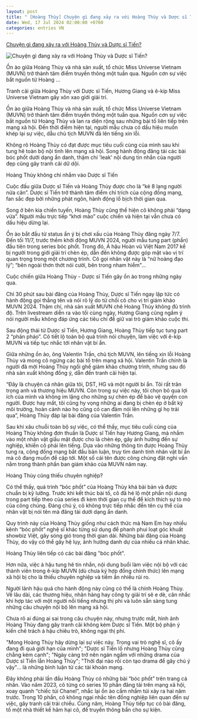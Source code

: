 ```yaml
---
layout: post
title: " [Hoàng Thùy] Chuyện gì đang xảy ra với Hoàng Thùy và Dược sĩ Tiến?"
date: Wed, 17 Jul 2024 02:00:00 +0700
categories: entries VN
---
```

[Chuyện gì đang xảy ra với Hoàng Thùy và Dược sĩ Tiến?](https://baoquangninh.vn/chuyen-gi-dang-xay-ra-voi-hoang-thuy-va-duoc-si-tien-3309100.html)

![Chuyện gì đang xảy ra với Hoàng Thùy và Dược sĩ Tiến?](https://media.baoquangninh.vn/thumb/600/upload/image/202407/thumbnail/2235012_cbb038487988d67619679fe82693ac35.jpg)

Ồn ào giữa Hoàng Thùy và nhà sản xuất, tổ chức Miss Universe Vietnam (MUVN) trở thành tâm điểm truyền thông một tuần qua. Nguồn cơn sự việc bắt nguồn từ Hoàng ...

Tranh cãi giữa Hoàng Thùy với Dược sĩ Tiến, Hương Giang và ê-kíp Miss Universe Vietnam gây xôn xao giới giải trí.

Ồn ào giữa Hoàng Thùy và nhà sản xuất, tổ chức Miss Universe Vietnam (MUVN) trở thành tâm điểm truyền thông một tuần qua. Nguồn cơn sự việc bắt nguồn từ Hoàng Thùy và lan ra diện rộng sau những bài tố liên tiếp trên mạng xã hội. Đến thời điểm hiện tại, người mẫu chưa có dấu hiệu muốn khép lại sự việc, dẫu chủ tịch MUVN đã lên tiếng xin lỗi.

Không rõ Hoàng Thùy có đạt được mục tiêu cuối cùng của mình sau khi tung hê toàn bộ nội tình lên mạng xã hội. Song hành động đăng tải các bài bóc phốt dưới dạng ẩn danh, thậm chí 'leak' nội dung tin nhắn của người đẹp cũng gây tranh cãi dữ dội.

Hoàng Thùy không chỉ nhắm vào Dược sĩ Tiến

Cuộc đấu giữa Dược sĩ Tiến và Hoàng Thùy được cho là “kẻ 8 lạng người nửa cân”. Dược sĩ Tiến trở thành tâm điểm chỉ trích của cộng đồng mạng, fan sắc đẹp bởi những phát ngôn, hành động lố bịch thời gian qua.

Song ở bên kia chiến tuyến, Hoàng Thùy cũng thể hiện cô không phải “dạng vừa”. Người mẫu trực tiếp “khơi mào” cuộc chiến và hiện tại vẫn chưa có dấu hiệu dừng lại.

Ồn ào bắt đầu từ status ẩn ý bị chơi xấu của Hoàng Thùy đăng ngày 7/7. Đến tối 11/7, trước thềm khởi động MUVN 2024, người mẫu tung part (phần) đầu tiên trong series bóc phốt. Trong đó, Á hậu Hoàn vũ Việt Nam 2017 kể bị người trong giới giải trí chèn ép, dẫn đến không được góp mặt vào vị trí quan trọng trong một chương trình. Cô gọi nhân vật này là “nữ hoàng đạo lý”; “bên ngoài thơn thớt nói cười, bên trong nham hiểm"...

Cuộc chiến giữa Hoàng Thùy - Dược sĩ Tiến gây ồn ào trong những ngày qua.

Chỉ 30 phút sau bài đăng của Hoàng Thùy, Dược sĩ Tiến ngay lập tức có hành động gọi thẳng tên và nói rõ lý do từ chối cô cho vị trí giám khảo MUVN 2024. Thậm chí, nhà sản xuất MUVN chê Hoàng Thùy không đủ trình độ. Trên livestream diễn ra vào tối cùng ngày, Hương Giang cũng ngầm ý nói người mẫu không đáp ứng các tiêu chí để giữ vai trò giám khảo cuộc thi.

Sau động thái từ Dược sĩ Tiến, Hương Giang, Hoàng Thùy tiếp tục tung part 2 “phản pháo”. Cô tiết lộ toàn bộ quá trình nói chuyện, làm việc với ê-kíp MUVN và tiếp tục nhắc tới nhân vật bí ẩn.

Giữa những ồn ào, ông Valentin Trần, chủ tịch MUVN, lên tiếng xin lỗi Hoàng Thùy và mong cô ngừng các bài tố trên mạng xã hội. Valentin Trần chính là người đã mời Hoàng Thùy ngồi ghế giám khảo chương trình, nhưng sau đó nhà sản xuất không đồng ý, dẫn đến tranh cãi hiện tại.

“Đây là chuyện cá nhân giữa tôi, DST, HG và một người bí ẩn. Tôi rất trân trọng anh và thương hiệu MUVN. Còn trong sự việc này, tôi chọn bỏ qua lợi ích của mình và không im lặng cho những sự chèn ép để bảo vệ quyền con người. Được hay mất, tôi cũng hy vọng những ai đang bị chèn ép ở bất kỳ môi trường, hoàn cảnh nào họ cũng có can đảm nói lên những gì họ trải qua”, Hoàng Thùy đáp lại bài đăng của Valentin Trần.

Sau khi xâu chuỗi toàn bộ sự việc, có thể thấy, mục tiêu cuối cùng của Hoàng Thùy không đơn thuần là Dược sĩ Tiến hay Hương Giang, mà nhắm vào một nhân vật giấu mặt được cho là chèn ép, gây ảnh hưởng đến sự nghiệp, khiến cô phải lên tiếng. Dựa vào những thông tin được Hoàng Thùy tung ra, cộng đồng mạng bắt đầu bàn luận, truy tìm danh tính nhân vật bí ẩn mà cô đang muốn đề cập tới. Một số cái tên được công chúng đặt nghi vấn nằm trong thành phần ban giám khảo của MUVN năm nay.

Hoàng Thùy cũng thiếu chuyên nghiệp?

Có thể thấy, quá trình “bóc phốt” của Hoàng Thùy khá bài bản và được chuẩn bị kỹ lưỡng. Trước khi kết thúc bài tố, cô đã hé lộ một phần nội dung trong part tiếp theo của series đi kèm thời gian cụ thể để kích thích sự tò mò của công chúng. Đáng chú ý, cô không trực tiếp nhắc đến tên cụ thể của nhân vật bị nói tên mà đăng tải dưới dạng ẩn danh.

Quy trình này của Hoàng Thùy giống như cách thức mà Nam Em hay nhiều kênh “bóc phốt” nghệ sĩ khác từng sử dụng để phanh phui loạt góc khuất showbiz Việt, gây sóng gió trong thời gian dài. Những bài đăng của Hoàng Thùy, do vậy có thể gây hệ lụy, ảnh hưởng danh dự của nhiều cá nhân khác.

Hoàng Thùy liên tiếp có các bài đăng "bóc phốt".

Hơn nữa, việc á hậu tung hê tin nhắn, nội dung buổi làm việc nội bộ với các thành viên trong ê-kíp MUVN (dù chưa ký hợp đồng chính thức) lên mạng xã hội bị cho là thiếu chuyên nghiệp và tiềm ẩn nhiều rủi ro.

Người lãnh hậu quả cho hành động này cũng có thể là chính Hoàng Thùy. Về lâu dài, các thương hiệu, nhãn hàng hay công ty giải trí sẽ e dè, cân nhắc khi hợp tác với một người nổi tiếng nhưng thị phi và luôn sẵn sàng tung những câu chuyện nội bộ lên mạng xã hội.

Chưa rõ ai đúng ai sai trong câu chuyện này, nhưng trước mắt, hình ảnh Hoàng Thùy đang gây tranh cãi không kém Dược sĩ Tiến. Một bộ phận ý kiến chê trách á hậu chiêu trò, không ngại thị phi.

"Mong Hoàng Thùy hãy dừng lại sự việc này. Trong vai trò nghệ sĩ, cô ấy đang đi quá giới hạn của mình"; "Dược sĩ Tiến lố nhưng Hoàng Thùy cũng chẳng kém cạnh"; "Ngày càng trở nên ngán ngẩm với những drama của Dược sĩ Tiến lẫn Hoàng Thùy"; "Thời đại nào rồi còn tạo drama để gây chú ý vậy"... là những bình luận từ các tài khoản mạng.

Đây không phải lần đầu Hoàng Thùy có những bài “bóc phốt” trên trang cá nhân. Vào năm 2023, cô từng có series 10 phần đăng tải trên mạng xã hội, xoay quanh “chiếc túi Chanel”, nhắc lại ồn ào cầm nhầm túi xảy ra hai năm trước. Trong 10 phần, cô không ngại nhắc tên đồng nghiệp liên quan đến sự việc, gây tranh cãi trái chiều. Cùng năm, Hoàng Thùy tiếp tục có bài đăng, tố một nhà thiết kế hãm hại cô, để truyền thông bẩn cho sự kiện.

